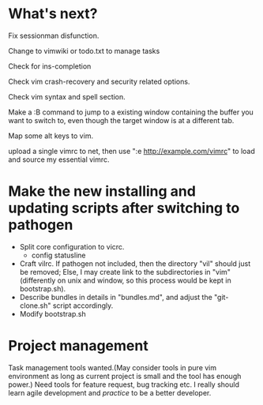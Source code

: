 # What's next?
Fix sessionman disfunction.

Change to vimwiki or todo.txt to manage tasks

Check for ins-completion

Check vim crash-recovery and security related options.

Check vim syntax and spell section.

Make a :B command to jump to a existing window containing the buffer you want to
switch to, even though the target window is at a different tab.

Map some alt keys to vim.

upload a single vimrc to net, then use ":e http://example.com/vimrc"
to load and source my essential vimrc.

# Make the new installing and updating scripts after switching to pathogen
 - Split core configuration to vicrc.
    - config statusline
 - Craft vilrc. If pathogen not included, then the directory "vil" should just
    be removed; Else, I may create link to the subdirectories in "vim"(differently
    on unix and window, so this process would be kept in bootstrap.sh).
 - Describe bundles in details in "bundles.md", and adjust the
   "git-clone.sh" script accordingly.
 - Modify bootstrap.sh

# Project management
Task management tools wanted.(May consider tools in pure vim environment as long as
current project is small and the tool has enough power.)
Need tools for feature request, bug tracking etc.
I really should learn agile development and _practice_ to be a better developer.
